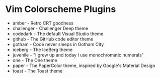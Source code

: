 # Vim Colorscheme Plugins

* amber - Retro CRT goodness
* challenger - Challenger Deep theme
* codedark - The default Visual Studio theme
* github - The GitHub code editor theme
* gotham - Code never sleeps in Gotham City
* iceberg - The IceBerg theme
* juvenile - "I grew up and today I use monochromatic numerals"
* one - The One theme
* paper - The PaperColor theme, inspired by Google's Material Design
* toast - The Toast theme

